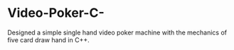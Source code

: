 # Video-Poker-C-
Designed a simple single hand video poker machine with the mechanics of five card draw hand in C++.
